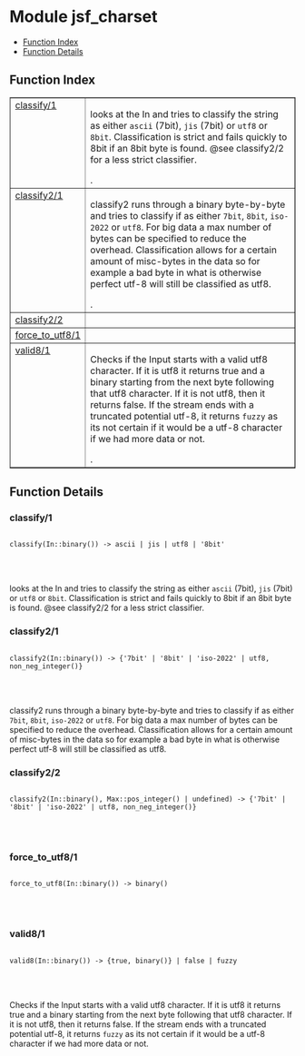 

# Module jsf_charset #
* [Function Index](#index)
* [Function Details](#functions)


<a name="index"></a>

## Function Index ##


<table width="100%" border="1" cellspacing="0" cellpadding="2" summary="function index"><tr><td valign="top"><a href="#classify-1">classify/1</a></td><td><p>looks at the In and tries to classify the string as either
<code>ascii</code> (7bit), <code>jis</code> (7bit) or <code>utf8</code> or <code>8bit</code>. Classification is
strict and fails quickly to 8bit if an 8bit byte is found. @see
classify2/2 for a less strict classifier.</p>.</td></tr><tr><td valign="top"><a href="#classify2-1">classify2/1</a></td><td><p>classify2 runs through a binary byte-by-byte and tries to
classify if as either <code>7bit</code>, <code>8bit</code>, <code>iso-2022</code> or <code>utf8</code>. For big
data a max number of bytes can be specified to reduce the
overhead. Classification allows for a certain amount of misc-bytes
in the data so for example a bad byte in what is otherwise perfect
utf-8 will still be classified as utf8.</p>.</td></tr><tr><td valign="top"><a href="#classify2-2">classify2/2</a></td><td></td></tr><tr><td valign="top"><a href="#force_to_utf8-1">force_to_utf8/1</a></td><td></td></tr><tr><td valign="top"><a href="#valid8-1">valid8/1</a></td><td><p>Checks if the Input starts with a valid utf8 character. If it
is utf8 it returns true and a binary starting from the next byte
following that utf8 character. If it is not utf8, then it returns
false. If the stream ends with a truncated potential utf-8, it
returns <code>fuzzy</code> as its not certain if it would be a utf-8 character
if we had more data or not.</p>.</td></tr></table>


<a name="functions"></a>

## Function Details ##

<a name="classify-1"></a>

### classify/1 ###


<pre><code>
classify(In::binary()) -&gt; ascii | jis | utf8 | '8bit'
</code></pre>

<br></br>


<p>looks at the In and tries to classify the string as either
<code>ascii</code> (7bit), <code>jis</code> (7bit) or <code>utf8</code> or <code>8bit</code>. Classification is
strict and fails quickly to 8bit if an 8bit byte is found. @see
classify2/2 for a less strict classifier.</p>

<a name="classify2-1"></a>

### classify2/1 ###


<pre><code>
classify2(In::binary()) -&gt; {'7bit' | '8bit' | 'iso-2022' | utf8, non_neg_integer()}
</code></pre>

<br></br>


<p>classify2 runs through a binary byte-by-byte and tries to
classify if as either <code>7bit</code>, <code>8bit</code>, <code>iso-2022</code> or <code>utf8</code>. For big
data a max number of bytes can be specified to reduce the
overhead. Classification allows for a certain amount of misc-bytes
in the data so for example a bad byte in what is otherwise perfect
utf-8 will still be classified as utf8.</p>

<a name="classify2-2"></a>

### classify2/2 ###


<pre><code>
classify2(In::binary(), Max::pos_integer() | undefined) -&gt; {'7bit' | '8bit' | 'iso-2022' | utf8, non_neg_integer()}
</code></pre>

<br></br>



<a name="force_to_utf8-1"></a>

### force_to_utf8/1 ###


<pre><code>
force_to_utf8(In::binary()) -&gt; binary()
</code></pre>

<br></br>



<a name="valid8-1"></a>

### valid8/1 ###


<pre><code>
valid8(In::binary()) -&gt; {true, binary()} | false | fuzzy
</code></pre>

<br></br>


<p>Checks if the Input starts with a valid utf8 character. If it
is utf8 it returns true and a binary starting from the next byte
following that utf8 character. If it is not utf8, then it returns
false. If the stream ends with a truncated potential utf-8, it
returns <code>fuzzy</code> as its not certain if it would be a utf-8 character
if we had more data or not.</p>

